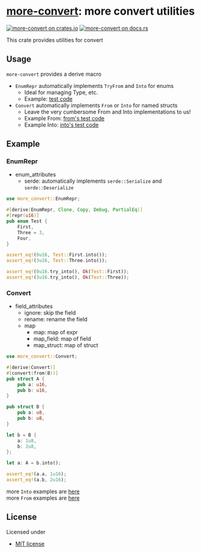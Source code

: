 # [more-convert][docsrs]: more convert utilities

[![more-convert on crates.io][cratesio-image]][cratesio]
[![more-convert on docs.rs][docsrs-image]][docsrs]

[cratesio-image]: https://img.shields.io/crates/v/more-convert.svg
[cratesio]: https://crates.io/crates/more-convert
[docsrs-image]: https://docs.rs/more-convert/badge.svg
[docsrs]: https://docs.rs/more-convert

This crate provides utilities for convert

## Usage

`more-convert` provides a derive macro

- `EnumRepr` automatically implements `TryFrom` and `Into` for enums
  - Ideal for managing Type, etc.
  - Example: [test code](./more-convert/tests/enum_repr.rs)
- `Convert` automatically implements `From` or `Into` for named structs
  - Leave the very cumbersome From and Into implementations to us!
  - Example From: [from's test code](./more-convert/tests/from/normal.rs)
  - Example Into: [into's test code](./more-convert/tests/into/normal.rs)

## Example

### EnumRepr

- enum_attributes
  - serde: automatically implements `serde::Serialize` and `serde::Deserialize`

```rust
use more_convert::EnumRepr;

#[derive(EnumRepr, Clone, Copy, Debug, PartialEq)]
#[repr(u16)]
pub enum Test {
    First,
    Three = 3,
    Four,
}

assert_eq!(0u16, Test::First.into());
assert_eq!(3u16, Test::Three.into());

assert_eq!(0u16.try_into(), Ok(Test::First));
assert_eq!(3u16.try_into(), Ok(Test::Three));
```

### Convert

- field_attributes
  - ignore: skip the field
  - rename: rename the field
  - map
    - map: map of expr
    - map_field: map of field
    - map_struct: map of struct

```rust
use more_convert::Convert;

#[derive(Convert)]
#[convert(from(B))]
pub struct A {
    pub a: u16,
    pub b: u16,
}

pub struct B {
    pub a: u8,
    pub b: u8,
}

let b = B {
    a: 1u8,
    b: 2u8,
};

let a: A = b.into();

assert_eq!(a.a, 1u16);
assert_eq!(a.b, 2u16);
```

more `Into` examples are [here](./more-convert/tests/from/)  
more `From` examples are [here](./more-convert/tests/into/)

## License

Licensed under

- [MIT license](https://github.com/moriyoshi-kasuga/more-convert/blob/main/LICENSE)
